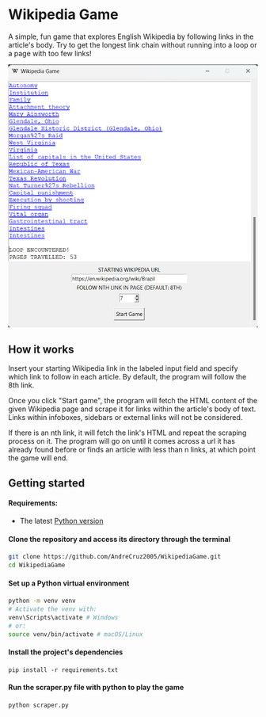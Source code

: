 # Wikipedia Game

A simple, fun game that explores English Wikipedia by following links in the article's body. Try to get the longest link chain without running into a loop or a page with too few links!

<div align="center">
<img src="demo.png">
</div>

## How it works

Insert your starting Wikipedia link in the labeled input field and specify which link to follow in each article. By default, the program will follow the 8th link.

Once you click "Start game", the program will fetch the HTML content of the given Wikipedia page and scrape it for links within the article's body of text. Links within infoboxes, sidebars or external links will not be considered.

If there is an nth link, it will fetch the link's HTML and repeat the scraping process on it. The program will go on until it comes across a url it has already found before or finds an article with less than n links, at which point the game will end.

## Getting started

#### Requirements:
- The latest [Python version](https://www.python.org/downloads/)

#### Clone the repository and access its directory through the terminal
```sh
git clone https://github.com/AndreCruz2005/WikipediaGame.git
cd WikipediaGame
```

#### Set up a Python virtual environment
```sh
python -m venv venv
# Activate the venv with:
venv\Scripts\activate # Windows
# or:
source venv/bin/activate # macOS/Linux
```

#### Install the project's dependencies
```
pip install -r requirements.txt
```

#### Run the scraper.py file with python to play the game
```
python scraper.py
```




